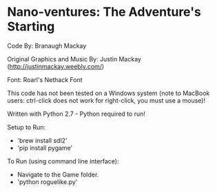 # Nano-ventures: The Adventure's Starting

Code By: Branaugh Mackay

Original Graphics and Music By: Justin Mackay (http://justinmackay.weebly.com/)

Font: Roarl's Nethack Font

This code has not been tested on a Windows system (note to MacBook users: ctrl-click does not work for right-click, you must use a mouse)!

Written with Python 2.7 - Python required to run!

Setup to Run:
- 'brew install sdl2'
- 'pip install pygame'

To Run (using command line interface):
- Navigate to the Game folder.
- 'python roguelike.py'
